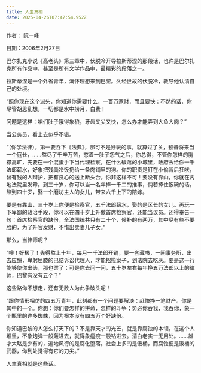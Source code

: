 ```yaml
---
title: 人生真相
date: 2025-04-26T07:47:54.952Z
---
```


作者： 阮一峰

日期：2006年2月27日

巴尔扎克小说《高老头》第三章中，伏脱冷开导拉斯蒂涅的那段话，也许是巴尔扎克所有作品中，甚至是所有文学作品中，最精彩的段落之一。

拉斯蒂涅是一个外省青年，满怀理想来到巴黎。久经世故的伏脱冷，教导他认清自己的处境。

“照你现在这个派头，你知道你需要什么，一百万家财，而且要快；不然的话，你尽管胡思乱想，一切都是水中捞月，白费！

问题是这样：咱们肚子饿得象狼，牙齿又尖又快，怎么办才能弄到大鱼大肉？”

当公务员，看上去似乎不错。

“（你学法律），第一要吞下《法典》，那可不是好玩的事，就算过了关，预备将来当一个庭长，……熬尽了千辛万苦，憋着一肚子怨气之后，你总得，不管你怎样的胸襟高旷，先要在一个混蛋手下当代理检察，在什么破落的小城里，政府丢给你一千法郎薪水，好象把残羹冷饭扔给一条肉铺里的狗。你的职责是钉在小偷背后狂吠，替有钱的人辩护，把有良心的送上断头台。你非这样不可！要没有靠山，你就在内地法院里发霉。到三十岁，你可以当一名年捧一千二的推事，倘若捧住饭碗的话。熬到四十岁，娶一个磨坊主人的女儿，带来六千上下的陪嫁。

要是有靠山，三十岁上你便是检察官，五千法郎薪水，娶的是区长的女儿。再玩一下卑鄙的政治手段，你可以在四十岁上升做首席检察官，还能当议员。还得奉告一句：首席检察官的缺份，全法国统共只有二十个，候补的有两万，其中尽有些不要脸的，为了升官发财，不惜出卖妻儿子女。”

那么，当律师呢？

“噢！好极了！先得熬上十年，每月一千法郎开销，要一套藏书，一间事务所，出去应酬，卑躬屈膝的巴结诉讼代理人，才能招揽案子，到法院去吃灰。要是这一行能够使你出头，那也罢了；可是你去问一问，五十岁左右每年挣五万法郎以上的律师，巴黎有没有五个？”

这些路你不想走，还有无数人为此争破头呢！

“跟你情形相仿的四五万青年，此刻都有一个问题要解决：赶快挣一笔财产。你是其中的一个。你想：你们要怎样的拼命，怎样的斗争；势必你吞我，我吞你，象一个瓶里的许多蜘蛛，因为根本没有四五万个好缺份。

你知道巴黎的人怎么打天下的？不是靠天才的光芒，就是靠腐蚀的本领。在这个人堆里，不象炮弹一般轰进去，就得象瘟疫一般钻进去。清白老实一无用处。……雄才大略是少有的，遍地风行的是腐化堕落。社会上多的是饭桶，而腐蚀便是饭桶的武器，你到处觉得有它的刀尖。”

人生真相就是这些话。